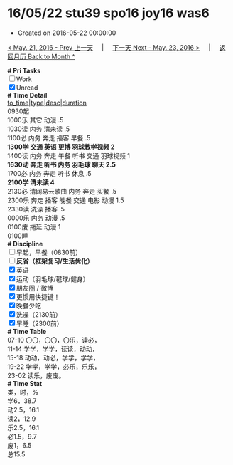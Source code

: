 # 16/05/22 stu39 spo16 joy16 was6

- Created on 2016-05-22 00:00:00

[< May. 21, 2016 - Prev 上一天](/lifelogs/2016/05/d21.md) &nbsp; &nbsp; | &nbsp; &nbsp; [下一天 Next - May. 23, 2016 >](/lifelogs/2016/05/d23.md) &nbsp; &nbsp; |  &nbsp; &nbsp; [返回月历 Back to Month ^](/lifelogs/2016/05/index.md)
<br/><div><b># Pri Tasks</b></div><div><input type="checkbox"/>Work</div><div><input checked="true" type="checkbox"/>Unread</div><div><b># Time Detail</b></div><div><u>to_time|type|desc|duration</u></div><div>0930起</div><div>1000乐 其它 动漫 .5</div><div>1030读 内务 清未读 .5</div><div>1100必 内务 奔走 播客 早餐 .5</div><div><b>1300学 交通 英语 更博 羽球教学视频 2</b></div><div>1400读 内务 奔走 午餐 听书 交通 羽球视频 1</div><div><b>1630动 奔走 听书 内务 羽毛球 聊天 2.5</b></div><div>1700必 内务 奔走 听书 休息 .5</div><div><b>2100学 清未读 4</b></div><div>2130必 清网易云歌曲 内务 奔走 买餐 .5</div><div>2300乐 奔走 播客 晚餐 交通 电影 动漫 1.5</div><div>2330读 洗澡 播客 .5</div><div>0000乐 内务 动漫 .5</div><div>0100废 拖延 动漫 1</div><div>0100睡</div><div><b># Discipline</b></div><div><input type="checkbox"/>早起，早餐（0830前）</div><div><b><input type="checkbox"/></b><b>反省（框架复习/生活优化）</b></div><div><input checked="true" type="checkbox"/>英语</div><div><input checked="true" type="checkbox"/>运动（羽毛球/毽球/健身）</div><div><input checked="true" type="checkbox"/>朋友圈 / 微博</div><div><input checked="true" type="checkbox"/>更惯用快捷键！</div><div><input checked="true" type="checkbox"/>晚餐少吃</div><div><input checked="true" type="checkbox"/>洗澡（2130前）</div><div><input checked="true" type="checkbox"/>早睡（2300前）</div><div><b># Time Table</b></div><div>07-10 〇〇，〇〇，〇乐，读必，</div><div>11-14 学学，学学，读读，动动，</div><div>15-18 动动，动必，学学，学学，</div><div>19-22 学学，学学，必乐，乐乐，</div><div>23-02 读乐，废废。</div><div><b># Time Stat</b></div><div>类，时，%</div><div>学6，38.7</div><div>动2.5，16.1</div><div>读2，12.9</div><div>乐2.5，16.1</div><div>必1.5，9.7</div><div>废1，6.5</div><div>总15.5</div>
